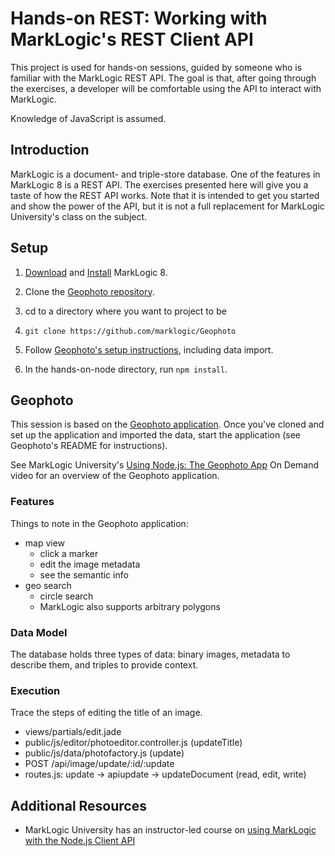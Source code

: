 # Hands-on REST: Working with MarkLogic's REST Client API

This project is used for hands-on sessions, guided by someone who is familiar
with the MarkLogic REST API. The goal is that, after going through
the exercises, a developer will be comfortable using the API to interact with
MarkLogic. 

Knowledge of JavaScript is assumed. 

## Introduction

MarkLogic is a document- and triple-store database. One of the features in
MarkLogic 8 is a REST API. The exercises presented here will give you a taste
of how the REST API works. Note that it is intended to get you started and show
the power of the API, but it is not a full replacement for MarkLogic
University's class on the subject.

## Setup

1. [Download](http://developer.marklogic.com/products) and 
[Install](http://docs.marklogic.com/guide/installation/procedures#id_28962) 
MarkLogic 8.
2. Clone the [Geophoto repository][geophoto]. 

  1. cd to a directory where you want to project to be
  2. `git clone https://github.com/marklogic/Geophoto`

3. Follow [Geophoto's setup instructions](https://github.com/marklogic/Geophoto#get-started), including data import.
4. In the hands-on-node directory, run `npm install`. 

## Geophoto

This session is based on the [Geophoto application][geophoto]. Once you've
cloned and set up the application and imported the data, start the application
(see Geophoto's README for instructions).

See MarkLogic University's [Using Node.js: The Geophoto App][mlu-geophoto] On 
Demand video for an overview of the Geophoto application. 

### Features

Things to note in the Geophoto application:

- map view
  - click a marker
  - edit the image metadata
  - see the semantic info
- geo search
  - circle search
  - MarkLogic also supports arbitrary polygons

### Data Model

The database holds three types of data: binary images, metadata to describe
them, and triples to provide context.

### Execution

Trace the steps of editing the title of an image.

- views/partials/edit.jade
- public/js/editor/photoeditor.controller.js (updateTitle)
- public/js/data/photofactory.js (update)
- POST /api/image/update/:id/:update
- routes.js: update -> apiupdate -> updateDocument (read, edit, write)

## Additional Resources

- MarkLogic University has an instructor-led course on [using MarkLogic with the
Node.js Client API][mlu-ilt-node]

[geophoto]: https://github.com/marklogic/Geophoto
[mlu-geophoto]: http://mlu.marklogic.com/ondemand/aa767d01
[mlu-ilt-node]: https://mlu.marklogic.com/ondemand/bb94eb32
